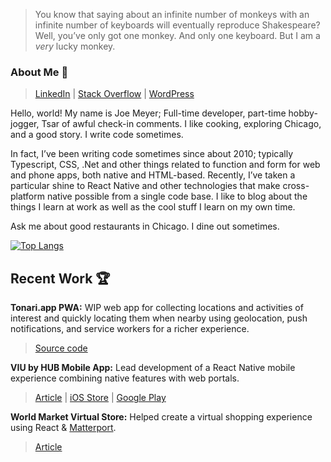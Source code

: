 
> You know that saying about an infinite number of monkeys with an infinite number of keyboards will eventually reproduce Shakespeare? Well, you’ve only got one monkey. And only one keyboard. But I am a _very_ lucky monkey.

### About Me 👋

> [LinkedIn](https://www.linkedin.com/) | [Stack Overflow](https://stackoverflow.com/users/4597704/joe) | [WordPress](https://iwritecodesometimes.net/)

Hello, world! My name is Joe Meyer; Full-time developer, part-time hobby-jogger, Tsar of awful check-in comments. I like cooking, exploring Chicago, and a good story. I write code sometimes.

In fact, I’ve been writing code sometimes since about 2010; typically Typescript, CSS, .Net and other things related to function and form for web and phone apps, both native and HTML-based. Recently, I’ve taken a particular shine to React Native and other technologies that make cross-platform native possible from a single code base. I like to blog about the things I learn at work as well as the cool stuff I learn on my own time.

Ask me about good restaurants in Chicago. I dine out sometimes.

[![Top Langs](https://github-readme-stats.vercel.app/api/top-langs/?username=joem-rp&repo=github-readme-stats&layout=compact)](https://github.com/anuraghazra/github-readme-stats)


## Recent Work 🏆

**Tonari.app PWA:** WIP web app for collecting locations and activities of interest and quickly locating them when nearby using geolocation, push notifications, and service workers for a richer experience. 
> [Source code](https://github.com/JoeM-RP/tonari-client)

**VIU by HUB Mobile App:** Lead development of a React Native mobile experience combining native features with web portals. 
> [Article](https://www.viubyhub.com/newsroom/press-releases/2023/06/viu-by-hub-revolutionizes-personal-insurance-management-with-launch-of-new-mobile-app) | [iOS Store](https://apps.apple.com/us/app/viu-by-hub-better-insurance/id1670498202) | [Google Play](https://play.google.com/store/apps/details?id=com.viubyhub.mobile&hl=en)

**World Market Virtual Store:** Helped create a virtual shopping experience using React & [Matterport](https://matterport.com/). 
>[Article](https://www.rightpoint.com/news/cost-plus-world-market-taps-rightpoint-to-launch-virtual-holiday-store)


<!--
**JoeM-RP/JoeM-RP** is a ✨ _special_ ✨ repository because its `README.md` (this file) appears on your GitHub profile.

Here are some ideas to get you started:

- 🔭 I’m currently working on ...
- 🌱 I’m currently learning ...
- 👯 I’m looking to collaborate on ...
- 🤔 I’m looking for help with ...
- 💬 Ask me about ...
- 📫 How to reach me: ...
- 😄 Pronouns: ...
- ⚡ Fun fact: ...
-->
